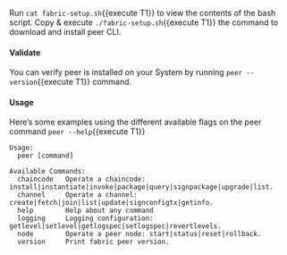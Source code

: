 

Run `cat fabric-setup.sh`{{execute T1}} to view the contents of the bash script. Copy & execute `./fabric-setup.sh`{{execute T1}} the command to download and install peer CLI.

#### Validate
You can verify peer is installed on your System by running `peer --version`{{execute T1}} command.

#### Usage
Here’s some examples using the different available flags on the peer command `peer --help`{{execute T1}}

```
Usage:
  peer [command]

Available Commands:
  chaincode   Operate a chaincode: install|instantiate|invoke|package|query|signpackage|upgrade|list.
  channel     Operate a channel: create|fetch|join|list|update|signconfigtx|getinfo.
  help        Help about any command
  logging     Logging configuration: getlevel|setlevel|getlogspec|setlogspec|revertlevels.
  node        Operate a peer node: start|status|reset|rollback.
  version     Print fabric peer version.
```
